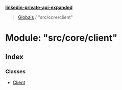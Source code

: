 **[linkedin-private-api-expanded](../README.md)**

> [Globals](../globals.md) / "src/core/client"

# Module: "src/core/client"

## Index

### Classes

* [Client](../classes/_src_core_client_.client.md)
